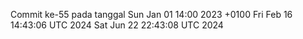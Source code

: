 Commit ke-55 pada tanggal Sun Jan 01 14:00 2023 +0100
Fri Feb 16 14:43:06 UTC 2024
Sat Jun 22 22:43:08 UTC 2024
